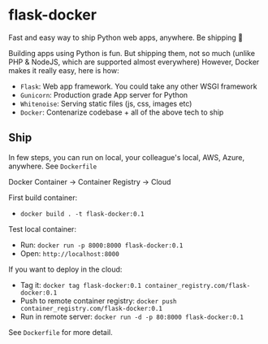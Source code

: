 # flask-docker
Fast and easy way to ship Python web apps, anywhere. Be shipping 🚀

Building apps using Python is fun.
But shipping them, not so much (unlike PHP & NodeJS, which are supported almost everywhere)
However, Docker makes it really easy, here is how:

- `Flask`: Web app framework. You could take any other WSGI framework
- `Gunicorn`: Production grade App server for Python
- `Whitenoise`: Serving static files (js, css, images etc)
- `Docker`: Contenarize codebase + all of the above tech to ship


## Ship

In few steps, you can run on local, your colleague's local, AWS, Azure, anywhere.
See `Dockerfile`

Docker Container -> Container Registry -> Cloud

First build container:
* `docker build . -t flask-docker:0.1`

Test local container:
* Run: `docker run -p 8000:8000 flask-docker:0.1`
* Open: `http://localhost:8000`

If you want to deploy in the cloud:
* Tag it: `docker tag flask-docker:0.1 container_registry.com/flask-docker:0.1`
* Push to remote container registry: `docker push container_registry.com/flask-docker:0.1`
* Run in remote server: `docker run -d -p 80:8000 flask-docker:0.1`

See `Dockerfile` for more detail.
